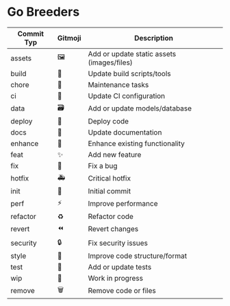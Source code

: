 # Go Breeders

| Commit Typ | Gitmoji              | Description                               |
|------------|----------------------|-------------------------------------------|
| assets     | :framed_picture:     | Add or update static assets (images/files)|
| build      | :construction_worker:| Update build scripts/tools                |
| chore      | :wrench:             | Maintenance tasks                         |
| ci         | :green_heart:        | Update CI configuration                   |
| data       | :card_file_box:      | Add or update models/database             |
| deploy     | :rocket:             | Deploy code                               |
| docs       | :memo:               | Update documentation                      |
| enhance    | :star2:              | Enhance existing functionality            |
| feat       | :sparkles:           | Add new feature                           |
| fix        | :bug:                | Fix a bug                                 |
| hotfix     | :ambulance:          | Critical hotfix                           |
| init       | :tada:               | Initial commit                            |
| perf       | :zap:                | Improve performance                       |
| refactor   | :recycle:            | Refactor code                             |
| revert     | :rewind:             | Revert changes                            |
| security   | :lock:               | Fix security issues                       |
| style      | :art:                | Improve code structure/format             |
| test       | :test_tube:          | Add or update tests                       |
| wip        | :construction:       | Work in progress                          |
| remove     | :wastebasket:        | Remove code or files                      |
